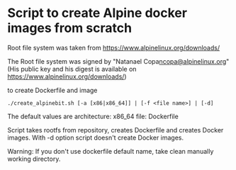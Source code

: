 # Script to create Alpine docker images from scratch

Root file system was taken from https://www.alpinelinux.org/downloads/

The Root file system was signed by "Natanael Copa<ncopa@alpinelinux.org>"
(His public key and his digest is available on https://www.alpinelinux.org/downloads/)

to create Dockerfile and image

```
./create_alpinebit.sh [-a [x86|x86_64]] | [-f <file name>] | [-d] 
```
The default values are 
architecture: x86_64
file: Dockerfile

Script takes rootfs from repository, creates Dockerfile and creates Docker images.
With -d option script doesn't create Docker images.

Warning: If you don't use dockerfile default name, take clean manually working directory. 

